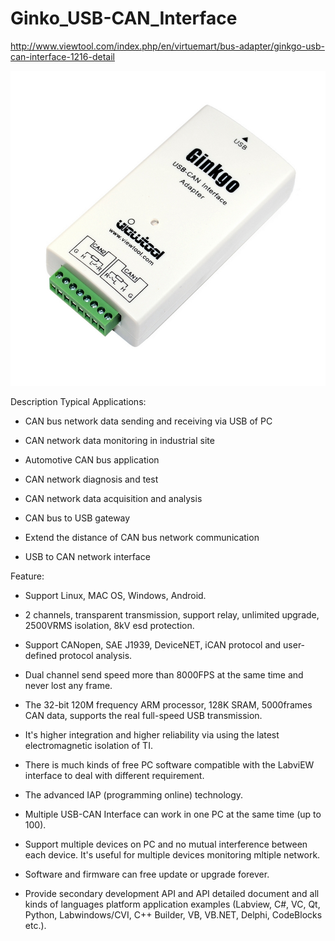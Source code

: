 # Ginko_USB-CAN_Interface

http://www.viewtool.com/index.php/en/virtuemart/bus-adapter/ginkgo-usb-can-interface-1216-detail

![](ginko_can.jpg)

Description
Typical Applications:

- CAN bus network data sending and receiving via USB of PC

- CAN network data monitoring in industrial site

- Automotive CAN bus application

- CAN network diagnosis and test

- CAN network data acquisition and analysis

- CAN bus to USB gateway

- Extend the distance of CAN bus network communication

- USB to CAN network interface


Feature:

- Support Linux, MAC OS, Windows, Android.

- 2 channels, transparent transmission, support relay, unlimited upgrade, 2500VRMS isolation, 8kV esd protection.

- Support CANopen, SAE J1939, DeviceNET, iCAN protocol and user-defined protocol analysis.

- Dual channel send speed more than 8000FPS at the same time and never lost any frame.

- The 32-bit 120M frequency ARM processor, 128K SRAM, 5000frames CAN data, supports the real full-speed USB transmission.

- It's higher integration and higher reliability via using the latest electromagnetic isolation of TI.

- There is much kinds of free PC software compatible with the LabviEW interface to deal with different requirement.

- The advanced IAP (programming online) technology.

- Multiple USB-CAN Interface can work in one PC at the same time (up to 100).

- Support multiple devices on PC and no mutual interference between each device. It's useful for multiple devices monitoring mltiple network.

- Software and firmware can free update or upgrade forever.

- Provide secondary development API and API detailed document and all kinds of languages platform application examples (Labview, C#, VC, Qt, Python, Labwindows/CVI, C++ Builder, VB, VB.NET, Delphi, CodeBlocks etc.).

